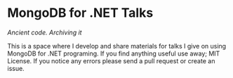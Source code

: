 # MongoDB for .NET Talks

*Ancient code. Archiving it*

This is a space where I develop and share materials for talks I give on using MongoDB for .NET programing. If you find anything useful use away; MIT License. If you notice any errors please send a pull request or create an issue.
